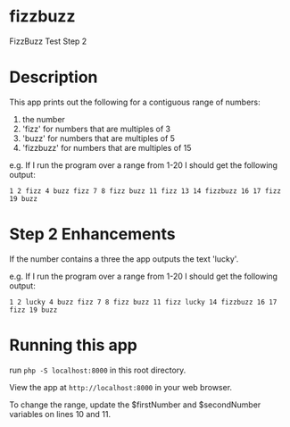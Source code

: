 # fizzbuzz
FizzBuzz Test Step 2

# Description
This app prints out the following for a contiguous range of numbers:
1. the number
2. 'fizz' for numbers that are multiples of 3
3. 'buzz' for numbers that are multiples of 5 
4. 'fizzbuzz' for numbers that are multiples of 15

e.g. If I run the program over a range from 1-20 I should get the following output:

`1 2 fizz 4 buzz fizz 7 8 fizz buzz 11 fizz 13 14 fizzbuzz 16 17 fizz 19 buzz`

# Step 2 Enhancements
If the number contains a three the app outputs the text 'lucky'.

e.g. If I run the program over a range from 1-20 I should get the following output:

`1 2 lucky 4 buzz fizz 7 8 fizz buzz 11 fizz lucky 14 fizzbuzz 16 17 fizz 19 buzz`

# Running this app
run `php -S localhost:8000` in this root directory.

View the app at `http://localhost:8000` in your web browser.

To change the range, update the $firstNumber and $secondNumber variables on lines 10 and 11.